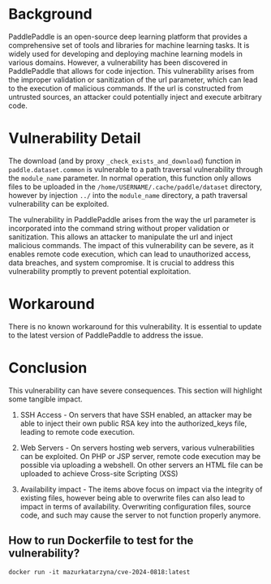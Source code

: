 # Background
PaddlePaddle is an open-source deep learning platform that provides a comprehensive set of tools and libraries for machine learning tasks. It is widely used for developing and deploying machine learning models in various domains. However, a vulnerability has been discovered in PaddlePaddle that allows for code injection. This vulnerability arises from the improper validation or sanitization of the url parameter, which can lead to the execution of malicious commands. If the url is constructed from untrusted sources, an attacker could potentially inject and execute arbitrary code.

# Vulnerability Detail
The download (and by proxy `_check_exists_and_download`) function in `paddle.dataset.common` is vulnerable to a path traversal vulnerability through the `module_name` parameter. In normal operation, this function only allows files to be uploaded in the `/home/USERNAME/.cache/paddle/dataset` directory, however by injection `../` into the `module_name` directory, a path traversal vulnerability can be exploited. 

The vulnerability in PaddlePaddle arises from the way the url parameter is incorporated into the command string without proper validation or sanitization. This allows an attacker to manipulate the url and inject malicious commands. The impact of this vulnerability can be severe, as it enables remote code execution, which can lead to unauthorized access, data breaches, and system compromise. It is crucial to address this vulnerability promptly to prevent potential exploitation.

# Workaround
There is no known workaround for this vulnerability. It is essential to update to the latest version of PaddlePaddle to address the issue.

# Conclusion
This vulnerability can have severe consequences. This section will highlight some tangible impact.

1. SSH Access - On servers that have SSH enabled, an attacker may be able to inject their own public RSA key into the authorized_keys file, leading to remote code execution.

2. Web Servers - On servers hosting web servers, various vulnerabilities can be exploited. On PHP or JSP server, remote code execution may be possible via uploading a webshell. On other servers an HTML file can be uploaded to achieve Cross-site Scripting (XSS)

3. Availability impact - The items above focus on impact via the integrity of existing files, however being able to overwrite files can also lead to impact in terms of availability. Overwriting configuration files, source code, and such may cause the server to not function properly anymore.


## How to run Dockerfile to test for the vulnerability?
```
docker run -it mazurkatarzyna/cve-2024-0818:latest
```

